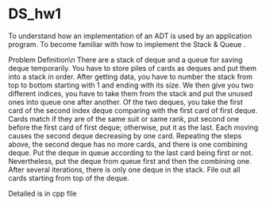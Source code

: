 # DS_hw1

To understand how an implementation of an ADT is used by an application program.
To become familiar with how to implement the Stack & Queue . 

Problem Definition\n 
There are a stack of deque and a queue for saving deque temporarily. You have to store piles of cards as deques and put them into a stack in order. After getting data, you have to number the stack from top to bottom starting with 1 and ending with its size. We then give you two different indices, you have to take them from the stack and put the unused ones into queue one after another. Of the two deques, you take the first card of the second index deque comparing with the first card of first deque. Cards match if they are of the same suit or same rank, put second one before the first card of first deque; otherwise, put it as the last. Each moving causes the second deque decreasing by one card. Repeating the steps above, the second deque has no more cards, and there is one combining deque. Put the deque in queue according to the last card being first or not. Nevertheless, put the deque from queue first and then the combining one. After several iterations, there is only one deque in the stack. File out all cards starting from top of the deque. 
 

Detailed is in cpp file
